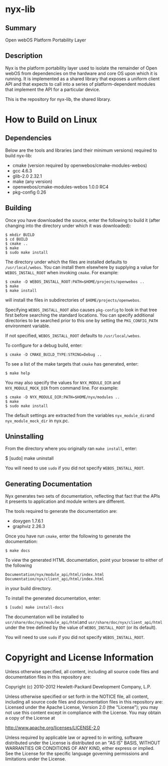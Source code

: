 nyx-lib
=======
Summary
-------
Open webOS Platform Portability Layer

Description
-----------

Nyx is the platform portability layer used to isolate the remainder of
Open webOS from dependencies on the hardware and core OS upon which it
is running. It is implemented as a shared library that exposes a uniform
client API and that expects to call into a series of platform-dependent
modules that implement the API for a particular device.

This is the repository for nyx-lib, the shared library.

How to Build on Linux
=====================

## Dependencies

Below are the tools and libraries (and their minimum versions) required to build nyx-lib:

* cmake  (version required by openwebos/cmake-modules-webos)
* gcc 4.6.3
* glib-2.0 2.32.1
* make (any version)
* openwebos/cmake-modules-webos 1.0.0 RC4
* pkg-config 0.26

## Building

Once you have downloaded the source, enter the following to build it (after
changing into the directory under which it was downloaded):

    $ mkdir BUILD
    $ cd BUILD
    $ cmake ..
    $ make
    $ sudo make install

The directory under which the files are installed defaults to `/usr/local/webos`.
You can install them elsewhere by supplying a value for `WEBOS_INSTALL_ROOT`
when invoking `cmake`. For example:

    $ cmake -D WEBOS_INSTALL_ROOT:PATH=$HOME/projects/openwebos ..
    $ make
    $ make install

will install the files in subdirectories of `$HOME/projects/openwebos`.

Specifying `WEBOS_INSTALL_ROOT` also causes `pkg-config` to look in that tree
first before searching the standard locations. You can specify additional
directories to be searched prior to this one by setting the `PKG_CONFIG_PATH`
environment variable.

If not specified, `WEBOS_INSTALL_ROOT` defaults to `/usr/local/webos`.

To configure for a debug build, enter:

    $ cmake -D CMAKE_BUILD_TYPE:STRING=Debug ..

To see a list of the make targets that `cmake` has generated, enter:

    $ make help

You may also specify the values for `NYX_MODULE_DIR` and `NYX_MODULE_MOCK_DIR` from 
command line. For example:

    $ cmake -D NYX_MODULE_DIR:PATH=$HOME/nyx/modules ..
    $ make
    $ sudo make install

The default settings are extracted from the variables `nyx_module_dir`and `nyx_module_mock_dir`
in nyx.pc.

## Uninstalling

From the directory where you originally ran `make install`, enter:

 $ [sudo] make uninstall

You will need to use `sudo` if you did not specify `WEBOS_INSTALL_ROOT`.

## Generating Documentation

Nyx generates two sets of documentation, reflecting that fact that the APIs
it presents to application and module writers are different.

The tools required to generate the documentation are:

- doxygen 1.7.6.1
- graphviz 2.26.3

Once you have run `cmake`, enter the following to generate the documentation:

    $ make docs

To view the generated HTML documentation, point your browser to either of the
following

    Documentation/nyx/module_api/html/index.html
    Documentation/nyx/client_api/html/index.html

in your build directory.

To install the generated documentation, enter:

    $ [sudo] make install-docs

The documentation will be installed to `usr/share/doc/nyx/module_api/html`and
`usr/share/doc/nyx/client_api/html` under the tree defined by the value of 
`WEBOS_INSTALL_ROOT` (or its default).

You will need to use `sudo` if you did not specify `WEBOS_INSTALL_ROOT`.

# Copyright and License Information

Unless otherwise specified, all content, including all source code files and
documentation files in this repository are:

Copyright (c) 2010-2012 Hewlett-Packard Development Company, L.P.

Unless otherwise specified or set forth in the NOTICE file, all content,
including all source code files and documentation files in this repository are:
Licensed under the Apache License, Version 2.0 (the "License");
you may not use this content except in compliance with the License.
You may obtain a copy of the License at

http://www.apache.org/licenses/LICENSE-2.0

Unless required by applicable law or agreed to in writing, software
distributed under the License is distributed on an "AS IS" BASIS,
WITHOUT WARRANTIES OR CONDITIONS OF ANY KIND, either express or implied.
See the License for the specific language governing permissions and
limitations under the License.



